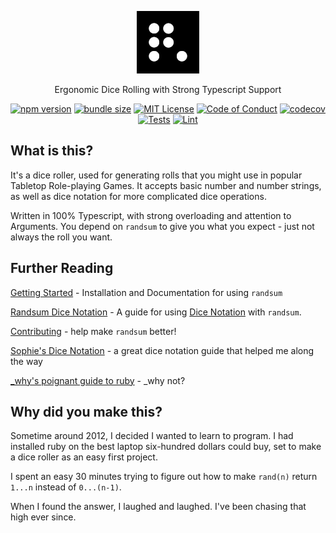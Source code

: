 <p align="center">
  <a href="https://github.com/alxjrvs/randsum">
    <img alt="randsum" src="./docs/_media/icon.webp">
  </a>
</p>

<p align="center">
  Ergonomic Dice Rolling with Strong Typescript Support
</p>

<div align="center">
  <a href="https://www.npmjs.com/package/randsum"><img src="https://img.shields.io/npm/v/randsum" alt="npm version"></a>
  <a href="https://bundlephobia.com/package/randsum"><img src="https://img.shields.io/bundlephobia/min/randsum" alt="bundle size"></a>
  <a href="https://github.com/alxjrvs/randsum/blob/main/LICENSE.md"><img src="https://img.shields.io/apm/l/atomic-design-ui.svg?" alt="MIT License"></a>
  <a href="https://github.com/alxjrvs/randsum/blob/main/CODE_OF_CONDUCT.md"><img src="https://img.shields.io/badge/code%20of-conduct-ff69b4.svg?style=flat" alt="Code of Conduct"></a>
  <a href="https://codecov.io/gh/alxjrvs/randsum"><img src="https://codecov.io/gh/alxjrvs/randsum/branch/main/graph/badge.svg?token=uww6E0o1ob" alt="codecov"></a>
  <a href="https://github.com/alxjrvs/randsum/actions/workflows/tests.yml"><img src="https://github.com/alxjrvs/randsum/actions/workflows/tests.yml/badge.svg" alt="Tests"></a>
  <a href="https://github.com/alxjrvs/randsum/actions/workflows/lint.yml"><img src="https://github.com/alxjrvs/randsum/actions/workflows/lint.yml/badge.svg" alt="Lint"></a>
</div>

## What is this?

It's a dice roller, used for generating rolls that you might use in popular Tabletop Role-playing Games. It accepts basic number and number strings, as well as dice notation for more complicated dice operations.

Written in 100% Typescript, with strong overloading and attention to Arguments. You depend on `randsum` to give you what you expect - just not always the roll you want.

## Further Reading

[Getting Started](https://github.com/alxjrvs/randsum/blob/main/GETTING_STARTED.md) - Installation and Documentation for using `randsum`

[Randsum Dice Notation](https://github.com/alxjrvs/randsum/blob/main/RANDSUM_DICE_NOTATION.md) - A guide for using [Dice Notation](https://en.wikipedia.org/wiki/Dice_notation) with `randsum`.

[Contributing](https://github.com/alxjrvs/randsum/blob/main/CONTRIBUTING.md) - help make `randsum` better!

[Sophie's Dice Notation](https://sophiehoulden.com/dice/documentation/notation.html) - a great dice notation guide that helped me along the way

[\_why's poignant guide to ruby](https://poignant.guide/) - \_why not?

## Why did you make this?

Sometime around 2012, I decided I wanted to learn to program. I had installed ruby on the best laptop six-hundred dollars could buy, set to make a dice roller as an easy first project.

I spent an easy 30 minutes trying to figure out how to make `rand(n)` return `1...n` instead of `0...(n-1)`.

When I found the answer, I laughed and laughed. I've been chasing that high ever since.
